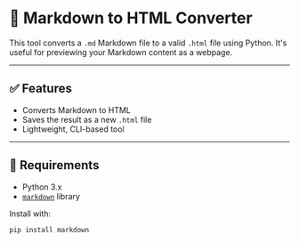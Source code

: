 # 📝 Markdown to HTML Converter

This tool converts a `.md` Markdown file to a valid `.html` file using Python. It's useful for previewing your Markdown content as a webpage.

---

## ✅ Features

- Converts Markdown to HTML
- Saves the result as a new `.html` file
- Lightweight, CLI-based tool

---

## 🧰 Requirements

- Python 3.x
- [`markdown`](https://pypi.org/project/Markdown/) library

Install with:

```bash
pip install markdown
